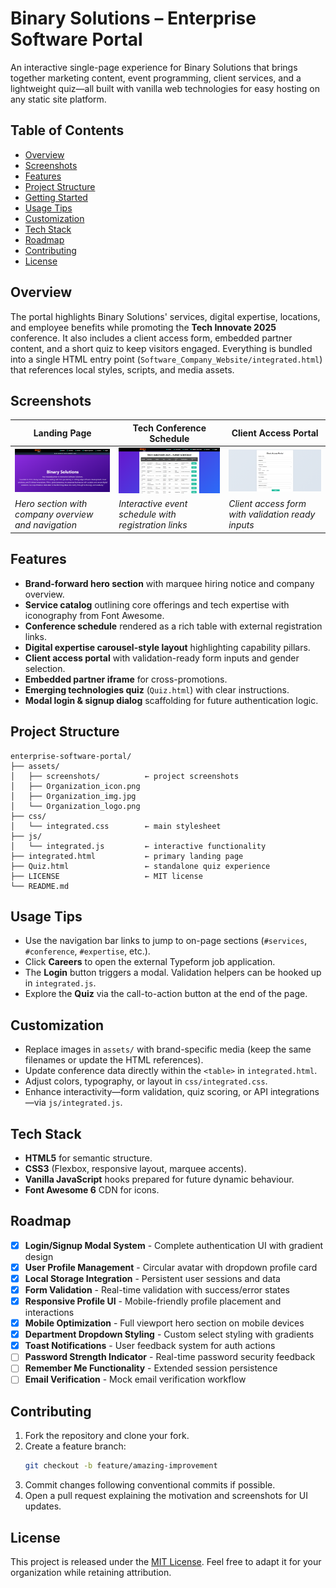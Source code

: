 # Binary Solutions – Enterprise Software Portal

An interactive single-page experience for Binary Solutions that brings together marketing content, event programming, client services, and a lightweight quiz—all built with vanilla web technologies for easy hosting on any static site platform.

## Table of Contents
- [Overview](#overview)
- [Screenshots](#screenshots)
- [Features](#features)
- [Project Structure](#project-structure)
- [Getting Started](#getting-started)
- [Usage Tips](#usage-tips)
- [Customization](#customization)
- [Tech Stack](#tech-stack)
- [Roadmap](#roadmap)
- [Contributing](#contributing)
- [License](#license)

## Overview
The portal highlights Binary Solutions' services, digital expertise, locations, and employee benefits while promoting the **Tech Innovate 2025** conference. It also includes a client access form, embedded partner content, and a short quiz to keep visitors engaged. Everything is bundled into a single HTML entry point (`Software_Company_Website/integrated.html`) that references local styles, scripts, and media assets.

## Screenshots
| Landing Page | Tech Conference Schedule | Client Access Portal |
| --- | --- | --- |
| ![Landing Page](assets/screenshots/hero.png) | ![Conference Schedule](assets/screenshots/schedule.png) | ![Client Portal](assets/screenshots/portal.png) |
| _Hero section with company overview and navigation_ | _Interactive event schedule with registration links_ | _Client access form with validation ready inputs_ |

## Features
- **Brand-forward hero section** with marquee hiring notice and company overview.
- **Service catalog** outlining core offerings and tech expertise with iconography from Font Awesome.
- **Conference schedule** rendered as a rich table with external registration links.
- **Digital expertise carousel-style layout** highlighting capability pillars.
- **Client access portal** with validation-ready form inputs and gender selection.
- **Embedded partner iframe** for cross-promotions.
- **Emerging technologies quiz** (`Quiz.html`) with clear instructions.
- **Modal login & signup dialog** scaffolding for future authentication logic.

## Project Structure
```
enterprise-software-portal/
├── assets/
│   ├── screenshots/          ← project screenshots
│   ├── Organization_icon.png
│   ├── Organization_img.jpg
│   └── Organization_logo.png
├── css/
│   └── integrated.css        ← main stylesheet
├── js/  
│   └── integrated.js         ← interactive functionality
├── integrated.html           ← primary landing page
├── Quiz.html                 ← standalone quiz experience
├── LICENSE                   ← MIT license
└── README.md        
```
## Usage Tips
- Use the navigation bar links to jump to on-page sections (`#services`, `#conference`, `#expertise`, etc.).
- Click **Careers** to open the external Typeform job application.
- The **Login** button triggers a modal. Validation helpers can be hooked up in `integrated.js`.
- Explore the **Quiz** via the call-to-action button at the end of the page.

## Customization
- Replace images in `assets/` with brand-specific media (keep the same filenames or update the HTML references).
- Update conference data directly within the `<table>` in `integrated.html`.
- Adjust colors, typography, or layout in `css/integrated.css`.
- Enhance interactivity—form validation, quiz scoring, or API integrations—via `js/integrated.js`.

## Tech Stack
- **HTML5** for semantic structure.
- **CSS3** (Flexbox, responsive layout, marquee accents).
- **Vanilla JavaScript** hooks prepared for future dynamic behaviour.
- **Font Awesome 6** CDN for icons.

## Roadmap

- [x] **Login/Signup Modal System** - Complete authentication UI with gradient design
- [x] **User Profile Management** - Circular avatar with dropdown profile card
- [x] **Local Storage Integration** - Persistent user sessions and data
- [x] **Form Validation** - Real-time validation with success/error states
- [x] **Responsive Profile UI** - Mobile-friendly profile placement and interactions
- [x] **Mobile Optimization** - Full viewport hero section on mobile devices
- [x] **Department Dropdown Styling** - Custom select styling with gradients
- [x] **Toast Notifications** - User feedback system for auth actions
- [ ] **Password Strength Indicator** - Real-time password security feedback
- [ ] **Remember Me Functionality** - Extended session persistence
- [ ] **Email Verification** - Mock email verification workflow

## Contributing
1. Fork the repository and clone your fork.
2. Create a feature branch:
   ```bash
   git checkout -b feature/amazing-improvement
   ```
3. Commit changes following conventional commits if possible.
4. Open a pull request explaining the motivation and screenshots for UI updates.

## License
This project is released under the [MIT License](LICENSE). Feel free to adapt it for your organization while retaining attribution.